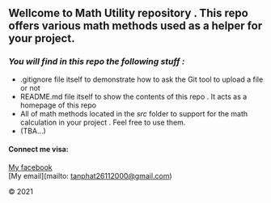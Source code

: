 ## Wellcome to Math Utility repository . This repo offers various math methods used as a helper for your project.

### *_You will find in this repo the following stuff :_*
* .gitignore file itself to demonstrate how to ask the Git tool to upload a file or not
* README.md file itself to show the contents of this repo . It acts as a homepage of this repo
* All of math methods located in the *src* folder to support for the math calculation in your project . Feel free to use them.
* (TBA...)

#### Connect me visa:
[My facebook ](https://www.facebook.com/tanphat.nguyen.2611)  
[My email](mailto: tanphat26112000@gmail.com)

© 2021 
